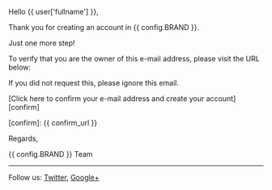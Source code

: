 Hello {{ user['fullname'] }},

Thank you for creating an account in {{ config.BRAND }}.

Just one more step!

To verify that you are the owner of this e-mail address, please visit the URL below:

If you did not request this, please ignore this email.

[Click here to confirm your e-mail address and create your account][confirm]

[confirm]: {{ confirm_url }}

Regards,

{{ config.BRAND }} Team

***
Follow us: [Twitter](http://twitter.com/pybossa), [Google+](https://plus.google.com/115359083217638640334/posts)

